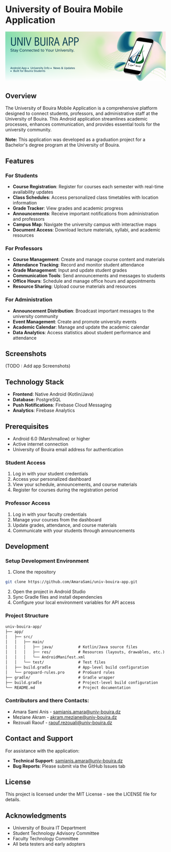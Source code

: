 # University of Bouira Mobile Application

<p align="center">
  <img src="screenshots/univ-app-baner.png" alt="University of Bouira App Logo" />
</p>

## Overview

The University of Bouira Mobile Application is a comprehensive platform designed to connect students, professors, and administrative staff at the University of Bouira. This Android application streamlines academic processes, enhances communication, and provides essential tools for the university community.

**Note:** This application was developed as a graduation project for a Bachelor's degree program at the University of Bouira.

## Features

### For Students
- **Course Registration**: Register for courses each semester with real-time availability updates
- **Class Schedules**: Access personalized class timetables with location information
- **Grade Tracker**: View grades and academic progress
- **Announcements**: Receive important notifications from administration and professors
- **Campus Map**: Navigate the university campus with interactive maps
- **Document Access**: Download lecture materials, syllabi, and academic resources

### For Professors
- **Course Management**: Create and manage course content and materials
- **Attendance Tracking**: Record and monitor student attendance
- **Grade Management**: Input and update student grades
- **Communication Tools**: Send announcements and messages to students
- **Office Hours**: Schedule and manage office hours and appointments
- **Resource Sharing**: Upload course materials and resources

### For Administration
- **Announcement Distribution**: Broadcast important messages to the university community
- **Event Management**: Create and promote university events
- **Academic Calendar**: Manage and update the academic calendar
- **Data Analytics**: Access statistics about student performance and attendance

## Screenshots

(TODO : Add app Screenshots)

## Technology Stack

- **Frontend**: Native Android (Kotlin/Java)
- **Database**: PostgreSQL
- **Push Notifications**: Firebase Cloud Messaging
- **Analytics**: Firebase Analytics

## Prerequisites
- Android 6.0 (Marshmallow) or higher
- Active internet connection
- University of Bouira email address for authentication


### Student Access
1. Log in with your student credentials
2. Access your personalized dashboard
3. View your schedule, announcements, and course materials
4. Register for courses during the registration period

### Professor Access
1. Log in with your faculty credentials
2. Manage your courses from the dashboard
3. Update grades, attendance, and course materials
4. Communicate with your students through announcements

## Development

### Setup Development Environment
1. Clone the repository
```bash
git clone https://github.com/AmaraSami/univ-bouira-app.git
```
2. Open the project in Android Studio
3. Sync Gradle files and install dependencies
4. Configure your local environment variables for API access

### Project Structure
```
univ-bouira-app/
├── app/
│   ├── src/
│   │   ├── main/
│   │   │   ├── java/           # Kotlin/Java source files
│   │   │   ├── res/            # Resources (layouts, drawables, etc.)
│   │   │   └── AndroidManifest.xml
│   │   └── test/               # Test files
│   ├── build.gradle            # App-level build configuration
│   └── proguard-rules.pro      # ProGuard rules
├── gradle/                     # Gradle wrapper
├── build.gradle                # Project-level build configuration
└── README.md                   # Project documentation
```

### Contributors and there Contacts:
- Amara Sami Anis - samianis.amara@univ-bouira.dz
- Meziane Akram   - akram.meziane@univ-bouira.dz
- Rezouali Raouf  - raouf.rezouali@univ-bouira.dz

## Contact and Support
For assistance with the application:

- **Technical Support**:  samianis.amara@univ-bouira.dz
- **Bug Reports**: Please submit via the GitHub Issues tab

## License

This project is licensed under the MIT License - see the LICENSE file for details.

## Acknowledgments

- University of Bouira IT Department
- Student Technology Advisory Committee
- Faculty Technology Committee
- All beta testers and early adopters
